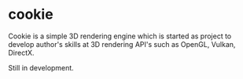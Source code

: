 # cookie
Cookie is a simple 3D rendering engine which is started as project to develop author's skills at 3D rendering API's such as OpenGL, Vulkan, DirectX.

Still in development.
